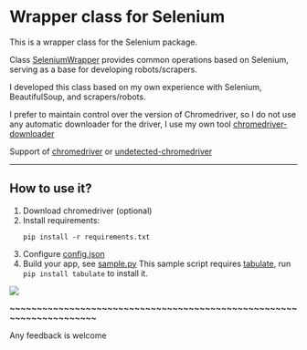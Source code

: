 
# Wrapper class for Selenium 

This is a wrapper class for the Selenium package. 

Class [SeleniumWrapper](ktxo/scraper/base_scraper.py#L40) provides common operations based on Selenium, serving as a base for developing robots/scrapers.

I developed this class based on my own experience with Selenium, BeautifulSoup, and scrapers/robots.
 
I prefer to maintain control over the version of Chromedriver, so I do not use any automatic downloader for the driver, I use my own tool [chromedriver-downloader ](https://github.com/ktxo/chromedriver-downloader)

Support of [chromedriver](https://chromedriver.chromium.org/downloads) or [undetected-chromedriver](https://pypi.org/project/undetected-chromedriver/)

----

## How to use it?

1. Download chromedriver (optional)
2. Install requirements:
    ```
   pip install -r requirements.txt
   ```
3. Configure [config.json](config.json)
4. Build your app, see [sample.py](sample.py)
   This sample script requires [tabulate](https://pypi.org/project/tabulate/), run `pip install tabulate` to install it.


![](demo.gif)

**~~~~~~~~~~~~~~~~~~~~~~~~~~~~~~~~~~~~~~~~~~~~~~~~~~~~~~~~~~~~~~~~~~~~~**

Any feedback is welcome